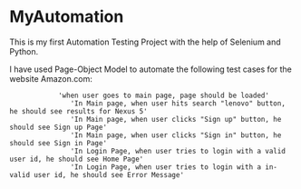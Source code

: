 # MyAutomation

This is my first Automation Testing Project with the help of Selenium and Python.

I have used Page-Object Model to automate the following test cases for the website Amazon.com:

   				'when user goes to main page, page should be loaded'
 				   'In Main page, when user hits search "lenovo" button, he should see results for Nexus 5'
 				   'In Main page, when user clicks "Sign up" button, he should see Sign up Page'
 				   'In Main page, when user clicks "Sign in" button, he should see Sign in Page'
 				   'In Login Page, when user tries to login with a valid user id, he should see Home Page'
 				   'In Login Page, when user tries to login with a in-valid user id, he should see Error Message'
